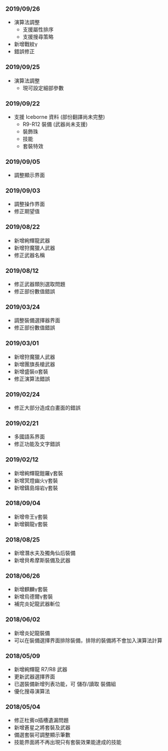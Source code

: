 ### 2019/09/26

* 演算法調整
    * 支援屬性排序
    * 支援搜尋策略
* 新增戰紋γ
* 錯誤修正

### 2019/09/25

* 演算法調整
    * 現可設定細部參數

### 2019/09/22

* 支援 Iceborne 資料 (部份翻譯尚未完整)
    * R9-R12 裝備 (武器尚未支援)
    * 裝飾珠
    * 技能
    * 套裝特效

### 2019/09/05

* 調整顯示界面

### 2019/09/03

* 調整操作界面
* 修正期望值

### 2019/08/22

* 新增絢輝龍武器
* 新增狩魔獵人武器
* 修正武器名稱

### 2019/08/12

* 修正武器類別選取問題
* 修正部份數值錯誤

### 2019/03/24

* 調整裝備選擇器界面
* 修正部份數值錯誤

### 2019/03/01

* 新增狩魔獵人武器
* 新增團旗長槍武器
* 新增盛裝α套裝
* 修正演算法錯誤

### 2019/02/24

* 修正大部分造成白畫面的錯誤

### 2019/02/21

* 多國語系界面
* 修正功能及文字錯誤

### 2019/02/12

* 新增絢輝龍鎧羅γ套裝
* 新增冥燈幽火γ套裝
* 新增鑄島熔岩γ套裝

### 2018/09/04

* 新增帝王γ套裝
* 新增鋼龍γ套裝

### 2018/08/25

* 新增潛水夫及獨角仙后裝備
* 新增貝希摩斯裝備及武器

### 2018/06/26

* 新增麒麟γ套裝
* 新增烏德爾γ套裝
* 補完炎妃龍武器斬位

### 2018/06/02

* 新增炎妃龍裝備
* 可以在裝備選擇界面排除裝備，排除的裝備將不會加入演算法計算

### 2018/05/09

* 新增絢輝龍 R7/R8 武器
* 更新武器選擇界面
* 已選裝備新增列表功能，可 儲存/讀取 裝備組
* 優化搜尋演算法

### 2018/05/04

* 修正杜賓α插槽遺漏問題
* 新增蒼星之將套裝及武器
* 備選套裝可調整顯示筆數
* 技能界面將不再出現只有套裝效果能達成的技能
